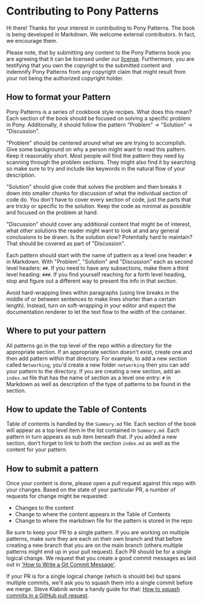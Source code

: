 # Contributing to Pony Patterns

Hi there! Thanks for your interest in contributing to Pony Patterns. The book is being developed in Markdown. We welcome external contributors. In fact, we encourage them.

Please note, that by submitting any content to the Pony Patterns book you are agreeing that it can be licensed under our [license](LICENSE.md). Furthermore, you are testifying that you own the copyright to the submitted content and indemnify Pony Patterns from any copyright claim that might result from your not being the authorized copyright holder.

## How to format your Pattern

Pony Patterns is a series of cookbook style recipes. What does this mean? Each section of the book should be focused on solving a specific problem in Pony. Additionally, it should follow the pattern "Problem" -> "Solution" -> "Discussion".

"Problem" should be centered around what we are trying to accomplish. Give some background on why a person might want to read this pattern. Keep it reasonably short. Most people will find the pattern they need by scanning through the problem sections. They might also find it by searching so make sure to try and include like keywords in the natural flow of your description.

"Solution" should give code that solves the problem and then breaks it down into smaller chunks for discussion of what the individual section of code do. You don't have to cover every section of code, just the parts that are tricky or specific to the solution. Keep the code as minimal as possible and focused on the problem at hand.

"Discussion" should cover any additional content that might be of interest, what other solutions the reader might want to look at and any general conclusions to be drawn. Is the solution slow? Potentially hard to maintain? That should be covered as part of "Discussion".

Each pattern should start with the name of pattern as a level one header: `#` in Markdown. With "Problem", "Solution" and "Discussion" each as second level headers: `##`. If you need to have any subsections, make them a third level heading: `###`. If you find yourself reaching for a forth level heading, stop and figure out a different way to present the info in that section.

Avoid hard-wrapping lines within paragraphs (using line breaks in the middle of or between sentences to make lines shorter than a certain length). Instead, turn on soft-wrapping in your editor and expect the documentation renderer to let the text flow to the width of the container.

## Where to put your pattern

All patterns go in the top level of the repo within a directory for the appropriate section. If an appropriate section doesn't exist, create one and then add pattern within that directory. For example, to add a new section called `Networking`, you'd create a new folder `networking` then you can add your pattern to the directory. If you are creating a new section, add an `index.md` file that has the name of section as a level one entry: `#` in Markdown as well as description of the type of patterns to be found in the section.

## How to update the Table of Contents

Table of contents is handled by the `Summary.md` file. Each section of the book will appear as a top level item in the list contained in `Summary.md`. Each pattern in turn appears as sub item beneath that. If you added a new section, don't forget to link to both the section `index.md` as well as the content for your pattern.

## How to submit a pattern

Once your content is done, please open a pull request against this repo with your changes. Based on the state of your particular PR, a number of requests for change might be requested:

* Changes to the content
* Change to where the content appears in the Table of Contents
* Change to where the markdown file for the pattern is stored in the repo

Be sure to keep your PR to a single pattern. If you are working on multiple patterns, make sure they are each on their own branch and that before creating a new branch that you are on the main branch (others multiple patterns might end up in your pull request). Each PR should be for a single logical change. We request that you create a good commit messages as laid out in  ['How to Write a Git Commit Message'](http://chris.beams.io/posts/git-commit/).

If your PR is for a single logical change (which is should be) but spans multiple commits, we'll ask you to squash them into a single commit before we merge. Steve Klabnik wrote a handy guide for that:  [How to squash commits in a GitHub pull request](http://blog.steveklabnik.com/posts/2012-11-08-how-to-squash-commits-in-a-github-pull-request).
